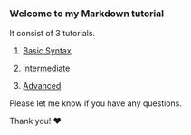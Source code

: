 ### Welcome to my Markdown tutorial

It consist of 3 tutorials.

1. [Basic Syntax](https://github.com/etherdevpro/Markdown_tutorial/blob/master/1-Basic-Syntax.md)
   
2. [Intermediate]()
   
3. [Advanced]()


Please let me know if you have any questions.

Thank you! :heart: